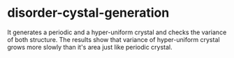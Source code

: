 # disorder-cystal-generation
It generates a periodic and a hyper-uniform crystal and checks the variance of both structure. The results show that variance of hyper-uniform crystal grows more slowly than it's area just like periodic crystal. 
